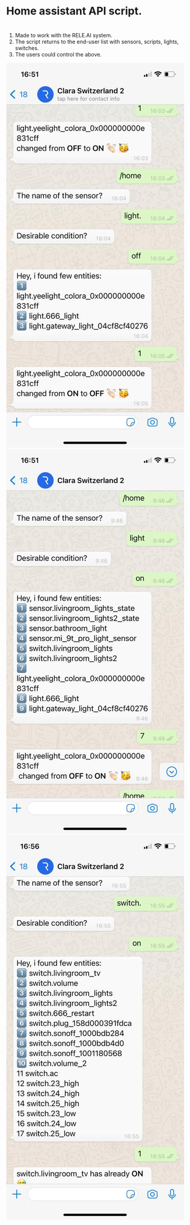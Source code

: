 # Home assistant API script.
#
1. Made to work with the RELE.AI system.
2. The script returns to the end-user list with sensors, scripts, lights, switches.
3. The users could control the above.

![This is an image](images/1.jpeg)
![This is an image](images/2.jpeg)
![This is an image](images/3.jpeg)
